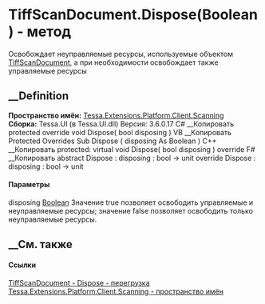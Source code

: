 # TiffScanDocument.Dispose(Boolean) - метод
Освобождает неуправляемые ресурсы, используемые объектом
[TiffScanDocument](T_Tessa_Extensions_Platform_Client_Scanning_TiffScanDocument.htm),
а при необходимости освобождает также управляемые ресурсы
##  __Definition
 **Пространство имён:**
[Tessa.Extensions.Platform.Client.Scanning](N_Tessa_Extensions_Platform_Client_Scanning.htm)  
 **Сборка:** Tessa.UI (в Tessa.UI.dll) Версия: 3.6.0.17
C# __Копировать
     protected override void Dispose(
    	bool disposing
    )
VB __Копировать
     Protected Overrides Sub Dispose ( 
    	disposing As Boolean
    )
C++ __Копировать
     protected:
    virtual void Dispose(
    	bool disposing
    ) override
F# __Копировать
     abstract Dispose : 
            disposing : bool -> unit 
    override Dispose : 
            disposing : bool -> unit 
#### Параметры
disposing [Boolean](https://learn.microsoft.com/dotnet/api/system.boolean)
    Значение true позволяет освободить управляемые и неуправляемые ресурсы; значение false позволяет освободить только неуправляемые ресурсы.
##  __См. также
#### Ссылки
[TiffScanDocument -
](T_Tessa_Extensions_Platform_Client_Scanning_TiffScanDocument.htm)
[Dispose -
перегрузка](Overload_Tessa_Extensions_Platform_Client_Scanning_TiffScanDocument_Dispose.htm)
[Tessa.Extensions.Platform.Client.Scanning - пространство
имён](N_Tessa_Extensions_Platform_Client_Scanning.htm)

